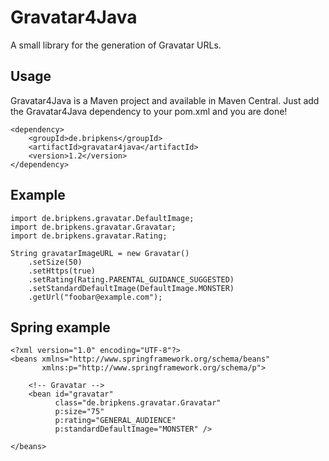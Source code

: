 # Gravatar4Java

A small library for the generation of Gravatar URLs.

## Usage
Gravatar4Java is a Maven project and available in Maven Central. Just add the Gravatar4Java dependency to your pom.xml and you are done!

    <dependency>
        <groupId>de.bripkens</groupId> 
        <artifactId>gravatar4java</artifactId> 
        <version>1.2</version> 
    </dependency>


## Example
    import de.bripkens.gravatar.DefaultImage;
    import de.bripkens.gravatar.Gravatar;
    import de.bripkens.gravatar.Rating;
    
    String gravatarImageURL = new Gravatar()
        .setSize(50)
        .setHttps(true)
        .setRating(Rating.PARENTAL_GUIDANCE_SUGGESTED)
        .setStandardDefaultImage(DefaultImage.MONSTER)
        .getUrl("foobar@example.com");


## Spring example

    <?xml version="1.0" encoding="UTF-8"?>
    <beans xmlns="http://www.springframework.org/schema/beans"
           xmlns:p="http://www.springframework.org/schema/p">
     
        <!-- Gravatar -->
        <bean id="gravatar"
              class="de.bripkens.gravatar.Gravatar"
              p:size="75"
              p:rating="GENERAL_AUDIENCE"
              p:standardDefaultImage="MONSTER" />
     
    </beans>
